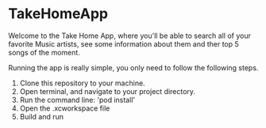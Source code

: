 # TakeHomeApp

Welcome to the Take Home App, where you'll be able to search all of your favorite Music artists, see some information about them and ther top 5 songs of the moment.

Running the app is really simple, you only need to follow the following steps.

1. Clone this repository to your machine.
2. Open terminal, and navigate to your project directory.
3. Run the command line: 'pod install'
4. Open the .xcworkspace file
5. Build and run
